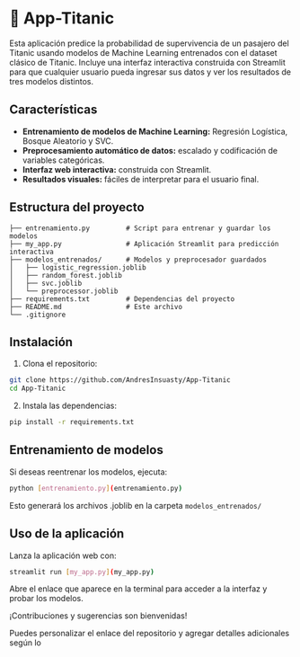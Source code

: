 # 🚢 App-Titanic

Esta aplicación predice la probabilidad de supervivencia de un pasajero del Titanic usando modelos de Machine Learning entrenados con el dataset clásico de Titanic. Incluye una interfaz interactiva construida con Streamlit para que cualquier usuario pueda ingresar sus datos y ver los resultados de tres modelos distintos.

## Características

- **Entrenamiento de modelos de Machine Learning:** Regresión Logística, Bosque Aleatorio y SVC.
- **Preprocesamiento automático de datos:** escalado y codificación de variables categóricas.
- **Interfaz web interactiva:** construida con Streamlit.
- **Resultados visuales:** fáciles de interpretar para el usuario final.

## Estructura del proyecto

```
├── entrenamiento.py         # Script para entrenar y guardar los modelos 
├── my_app.py                # Aplicación Streamlit para predicción interactiva
├── modelos_entrenados/      # Modelos y preprocesador guardados 
│   ├── logistic_regression.joblib 
│   ├── random_forest.joblib 
│   ├── svc.joblib 
│   └── preprocessor.joblib 
├── requirements.txt         # Dependencias del proyecto 
├── README.md                # Este archivo 
└── .gitignore
```


## Instalación

1. Clona el repositorio:
```sh
git clone https://github.com/AndresInsuasty/App-Titanic
cd App-Titanic
```

2. Instala las dependencias:
```sh
pip install -r requirements.txt
```
## Entrenamiento de modelos

Si deseas reentrenar los modelos, ejecuta:
```sh
python [entrenamiento.py](entrenamiento.py)
```
Esto generará los archivos .joblib en la carpeta `modelos_entrenados/`

## Uso de la aplicación
Lanza la aplicación web con:

```sh
streamlit run [my_app.py](my_app.py)
```

Abre el enlace que aparece en la terminal para acceder a la interfaz y probar los modelos.

¡Contribuciones y sugerencias son bienvenidas!


Puedes personalizar el enlace del repositorio y agregar detalles adicionales según lo